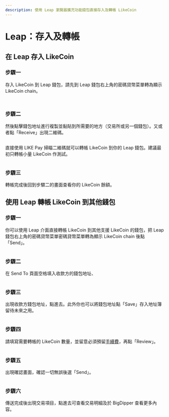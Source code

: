 ```yaml
---
description: 使用 Leap 瀏覽器擴充功能錢包直接存入及轉帳 LikeCoin
---
```


# Leap：存入及轉帳

## 在 Leap 存入 LikeCoin

### 步驟一

存入 LikeCoin 到 Leap 錢包，請先到 Leap 錢包右上角的密碼貸幣菜單轉為顯示 LikeCoin chain。

<figure><img src="../../../.gitbook/assets/leap deposit 1.png" alt=""><figcaption></figcaption></figure>

<figure><img src="../../../.gitbook/assets/leap deposit 2.png" alt=""><figcaption></figcaption></figure>

### 步驟二

然後點擊錢包地址進行複製並黏貼到所需要的地方（交易所或另一個錢包）。又或者點「Receive」出現二維碼。

<figure><img src="../../../.gitbook/assets/leap deposit 3.png" alt=""><figcaption></figcaption></figure>

直接使用 LIKE Pay 掃瞄二維碼就可以轉帳 LikeCoin 到你的 Leap 錢包。建議最初只轉帳小量 LikeCoin 作測試。

<figure><img src="../../../.gitbook/assets/leap deposit 4.png" alt=""><figcaption></figcaption></figure>

### 步驟三

轉帳完成後回到步驟二的畫面查看你的 LikeCoin 餘額。

## 使用 Leap 轉帳 LikeCoin 到其他錢包

### 步驟一

你可以使用 Leap 介面直接轉帳 LikeCoin 到其他支援 LikeCoin 的錢包，把 Leap 錢包右上角的密碼貸幣菜單密碼貸幣菜單轉為顯示 LikeCoin chain 後點「Send」。

<figure><img src="../../../.gitbook/assets/leap send 1.png" alt=""><figcaption></figcaption></figure>

### 步驟二

在 Send To 頁面空格填入收款方的錢包地址、

<figure><img src="../../../.gitbook/assets/leap send 2.png" alt=""><figcaption></figcaption></figure>

### 步驟三

出現收款方錢包地址，點進去。此外你也可以將錢包地址點「Save」存入地址簿留待未來之用。

<figure><img src="../../../.gitbook/assets/leap send 3.png" alt=""><figcaption></figcaption></figure>

### 步驟四

請填寫需要轉帳的 LikeCoin 數量，並留意必須預留[手續費](../transaction-fee.md)，再點「Review」。

<figure><img src="../../../.gitbook/assets/leap send 4.png" alt=""><figcaption></figcaption></figure>

### 步驟五

出現確認畫面，確認一切無誤後選「Send」。

<figure><img src="../../../.gitbook/assets/leap send 5.png" alt=""><figcaption></figcaption></figure>

### 步驟六

傳送完成後出現交易項目，點進去可查看交易明細及於 BigDipper 查看更多內容。

<figure><img src="../../../.gitbook/assets/leap send 6.png" alt=""><figcaption></figcaption></figure>

<figure><img src="../../../.gitbook/assets/leap send 7.png" alt=""><figcaption></figcaption></figure>
